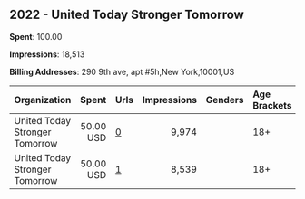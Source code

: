 ## 2022 - United Today Stronger Tomorrow 
**Spent**: 100.00

**Impressions**: 18,513

**Billing Addresses**: 290 9th ave, apt #5h,New York,10001,US

|Organization|Spent|Urls|Impressions|Genders|Age Brackets|Country Codes|
|:---|---:|:---|---:|:---|:---|:---|
|United Today Stronger Tomorrow|50.00 USD|[0](https://www.snap.com/political-ads/asset/e29419027450561ead4ca6bc5daecce1d2aef57d0e9b93a842661150da73f13c?mediaType=png)|9,974||18+|united states|
|United Today Stronger Tomorrow|50.00 USD|[1](https://www.snap.com/political-ads/asset/e29419027450561ead4ca6bc5daecce1d2aef57d0e9b93a842661150da73f13c?mediaType=png)|8,539||18+|united states|
